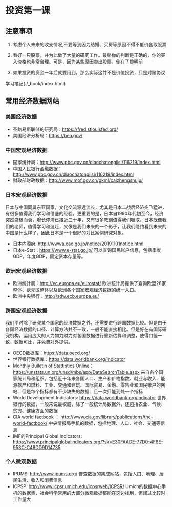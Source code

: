 
# 投资第一课

## 注意事项

1. 考虑个人未来的收支情况,不要等到因为结婚、买房等原因不得不低价套取股票

2. 看好一只股票，并为此做了大量的研究工作。最终你的判断是正确的，你的买入价格也非常合理。可是，因为某些原因卖出股票，倒在了黎明前

3. 如果投资的资金一年后就要用到，那么实际这并不是价值投资，只是对赌协议


学习笔记(./_book/index.html)


## 常用经济数据网站

### 美国经济数据

- 圣路易斯联储的研究局：https://fred.stlouisfed.org/
- 美国经济分析局：https://bea.gov/

### 中国宏观经济数据

- 国家统计局：http://www.pbc.gov.cn/diaochatongjisi/116219/index.html
- 中国人民银行金融数据：http://www.pbc.gov.cn/diaochatongjisi/116219/index.html
- 财政部财政数据：http://www.mof.gov.cn/gkml/caizhengshuju/

### 日本宏观经济数据

日本与中国同属东亚国家，文化交流源远流长，尤其是日本二战后经济突飞猛进，有很多值得我们学习和借鉴的经验。更重要的是，日本自1990年代初至今，经济突然盛极而衰，增长停滞已接近三十年，又有很多教训值得我们吸取。日本既像我们的老师，值得学习和追赶，又像是我们未来的一个影子，让我们隐约看到未来的中国是什么样子，因此日本是一个很好的对比案例研究对象。

- 日本内阁府:  http://wwwa.cao.go.jp/notice/20191101notice.html
- 日本e-Stat：https://www.e-stat.go.jp/
可以查询国民账户信息，包括季度GDP，年度GDP，固定资本存量等。


### 欧洲宏观经济数据

- 欧洲统计局：http://ec.europa.eu/eurostat/
欧洲统计局提供了查询欧盟28家整体、欧元区整体以及欧洲各个国家宏观经济数据的统一入口。
- 欧洲中央银行：http://sdw.ecb.europa.eu/

### 跨国宏观经济数据

我们平时除了研究某个国家的经济数据之外，还需要进行跨国数据比较。但是由于各国经济数据的口径、计算方法并不一致，一般不能直接相比。但是好在有国际研究机构，运用庞大的人力物力财力对各国数据进行重新估算和调整，使得口径一致，数据可比，并免费对外提供。

- OECD数据库：https://data.oecd.org/
- 世界银行数据库：https://data.worldbank.org/indicator
- Monthly Bulletin of Stattistics Online： https://unstats.un.org/unsd/mbs/app/DataSearchTable.aspx
来自各个国家统计局和组织。包括近十年来各国人口、生产和价格指数、就业与收入、能源款产和燃料、工业、交通和建筑、国际贸易、金融、零售业和国民账户的网站、但是每个指标都有不少缺失的数据、且一次只能到处一个指标
- World Development Indicators: https://data.worldbank.org/indicator
世界银行的数据，一般来说最权威，除了一般统计局数据外，还包括农业、气候、贫穷、健康方面的数据
- CIA world factbook ： http://www.cia.gov/library/publications/the-world-factbook/
中央情报局手机的数据，包括地理、人口、社会、交通等信息
- IMF的Principal Global Indicators: https://www.principalglobalindicators.org/?sk=E30FAADE-77D0-4F8E-953C-C48DD9D14735



### 个人微观数据

- IPUMS: http://www.ipums.org/
普查数据的集成网站，包括人口、地理、居民生活、收入和消费信息
- ICPSP: http://www.icpsr.umich.edu/icpsrweb/ICPSR/
Umich的数据中心手机的数据集，社会科学常用的大部分微观数据都能在这边找到，但阔过比较时工作量大








